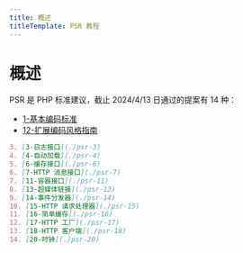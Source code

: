```yaml
---
title: 概述
titleTemplate: PSR 教程
---
```


# 概述

PSR 是 PHP 标准建议，截止 2024/4/13 日通过的提案有 14 种：

- [1-基本编码标准](./psr-1)
- [12-扩展编码风格指南](./psr-12)

```md
3. [3-日志接口](./psr-3)
4. [4-自动加载](./psr-4)
5. [6-缓存接口](./psr-6)
6. [7-HTTP 消息接口](./psr-7)
7. [11-容器接口](./psr-11)
8. [13-超媒体链接](./psr-13)
9. [14-事件分发器](./psr-14)
10. [15-HTTP 请求处理器](./psr-15)
11. [16-简单缓存](./psr-16)
12. [17-HTTP 工厂](./psr-17)
13. [18-HTTP 客户端](./psr-18)
14. [20-时钟](./psr-20)
```
